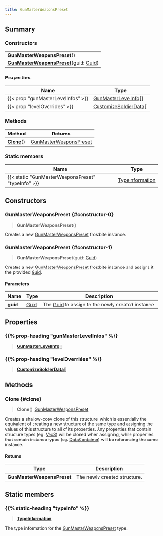 ```yaml
---
title: GunMasterWeaponsPreset
---
```


## Summary

### Constructors

|  |
| --- |
| **[GunMasterWeaponsPreset](#constructor-0)**() |
| **[GunMasterWeaponsPreset](#constructor-1)**(guid: [Guid](/vext/ref/shared/type/guid)) |

### Properties

| Name | Type |
| ---- | ---- |
| {{< prop "gunMasterLevelInfos" >}} | [GunMasterLevelInfo](/vext/ref/fb/gunmasterlevelinfo)[] |
| {{< prop "levelOverrides" >}} | [CustomizeSoldierData](/vext/ref/fb/customizesoldierdata)[] |

### Methods

| Method | Returns |
| ------ | ------- |
| **[Clone](#clone)**() | [GunMasterWeaponsPreset](/vext/ref/fb/gunmasterweaponspreset) |

### Static members

| Name | Type |
| ---- | ---- |
| {{< static "GunMasterWeaponsPreset" "typeInfo" >}} | [TypeInformation](/vext/ref/shared/type/typeinformation) |

## Constructors

### GunMasterWeaponsPreset {#constructor-0}

> **GunMasterWeaponsPreset**()

Creates a new [GunMasterWeaponsPreset](/vext/ref/fb/gunmasterweaponspreset) frostbite instance.

### GunMasterWeaponsPreset {#constructor-1}

> **GunMasterWeaponsPreset**(guid: [Guid](/vext/ref/shared/type/guid))

Creates a new [GunMasterWeaponsPreset](/vext/ref/fb/gunmasterweaponspreset) frostbite instance and assigns it the provided [Guid](/vext/ref/shared/type/guid).

#### Parameters

| Name | Type | Description |
| ---- | ---- | ----------- |
| **guid** | [Guid](/vext/ref/shared/type/guid) | The [Guid](/vext/ref/shared/type/guid) to assign to the newly created instance. |

## Properties

### {{% prop-heading "gunMasterLevelInfos" %}}

> **[GunMasterLevelInfo](/vext/ref/fb/gunmasterlevelinfo)**[]

### {{% prop-heading "levelOverrides" %}}

> **[CustomizeSoldierData](/vext/ref/fb/customizesoldierdata)**[]

## Methods

### Clone {#clone}

> **Clone**(): [GunMasterWeaponsPreset](/vext/ref/fb/gunmasterweaponspreset)

Creates a shallow-copy clone of this structure, which is essentially the equivalent of creating a new structure of the same type and assigning the values of this structure to all of its properties. Any properties that contain structure types (eg. [Vec3](/vext/ref/shared/type/vec3)) will be cloned when assigning, while properties that contain instance types (eg. [DataContainer](/vext/ref/shared/type/datacontainer)) will be referencing the same instance.

#### Returns

| Type | Description |
| ---- | ----------- |
| **[GunMasterWeaponsPreset](/vext/ref/fb/gunmasterweaponspreset)** | The newly created structure. |

## Static members

### {{% static-heading "typeInfo" %}}

> **[TypeInformation](/vext/ref/shared/type/typeinformation)**

The type information for the [GunMasterWeaponsPreset](/vext/ref/fb/gunmasterweaponspreset) type.

